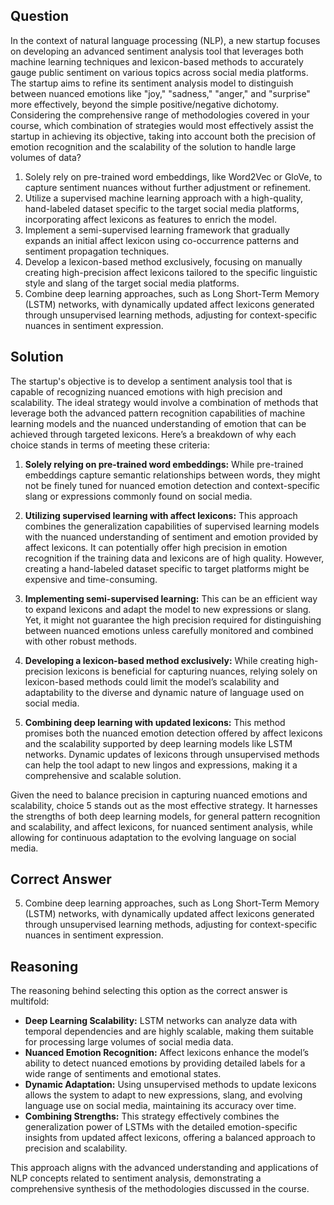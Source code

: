 ## Question
In the context of natural language processing (NLP), a new startup focuses on developing an advanced sentiment analysis tool that leverages both machine learning techniques and lexicon-based methods to accurately gauge public sentiment on various topics across social media platforms. The startup aims to refine its sentiment analysis model to distinguish between nuanced emotions like "joy," "sadness," "anger," and "surprise" more effectively, beyond the simple positive/negative dichotomy. Considering the comprehensive range of methodologies covered in your course, which combination of strategies would most effectively assist the startup in achieving its objective, taking into account both the precision of emotion recognition and the scalability of the solution to handle large volumes of data?

1. Solely rely on pre-trained word embeddings, like Word2Vec or GloVe, to capture sentiment nuances without further adjustment or refinement.
2. Utilize a supervised machine learning approach with a high-quality, hand-labeled dataset specific to the target social media platforms, incorporating affect lexicons as features to enrich the model.
3. Implement a semi-supervised learning framework that gradually expands an initial affect lexicon using co-occurrence patterns and sentiment propagation techniques.
4. Develop a lexicon-based method exclusively, focusing on manually creating high-precision affect lexicons tailored to the specific linguistic style and slang of the target social media platforms.
5. Combine deep learning approaches, such as Long Short-Term Memory (LSTM) networks, with dynamically updated affect lexicons generated through unsupervised learning methods, adjusting for context-specific nuances in sentiment expression.

## Solution
The startup's objective is to develop a sentiment analysis tool that is capable of recognizing nuanced emotions with high precision and scalability. The ideal strategy would involve a combination of methods that leverage both the advanced pattern recognition capabilities of machine learning models and the nuanced understanding of emotion that can be achieved through targeted lexicons. Here’s a breakdown of why each choice stands in terms of meeting these criteria:

1. **Solely relying on pre-trained word embeddings:** While pre-trained embeddings capture semantic relationships between words, they might not be finely tuned for nuanced emotion detection and context-specific slang or expressions commonly found on social media.

2. **Utilizing supervised learning with affect lexicons:** This approach combines the generalization capabilities of supervised learning models with the nuanced understanding of sentiment and emotion provided by affect lexicons. It can potentially offer high precision in emotion recognition if the training data and lexicons are of high quality. However, creating a hand-labeled dataset specific to target platforms might be expensive and time-consuming.

3. **Implementing semi-supervised learning:** This can be an efficient way to expand lexicons and adapt the model to new expressions or slang. Yet, it might not guarantee the high precision required for distinguishing between nuanced emotions unless carefully monitored and combined with other robust methods.

4. **Developing a lexicon-based method exclusively:** While creating high-precision lexicons is beneficial for capturing nuances, relying solely on lexicon-based methods could limit the model’s scalability and adaptability to the diverse and dynamic nature of language used on social media.

5. **Combining deep learning with updated lexicons:** This method promises both the nuanced emotion detection offered by affect lexicons and the scalability supported by deep learning models like LSTM networks. Dynamic updates of lexicons through unsupervised methods can help the tool adapt to new lingos and expressions, making it a comprehensive and scalable solution.

Given the need to balance precision in capturing nuanced emotions and scalability, choice 5 stands out as the most effective strategy. It harnesses the strengths of both deep learning models, for general pattern recognition and scalability, and affect lexicons, for nuanced sentiment analysis, while allowing for continuous adaptation to the evolving language on social media.

## Correct Answer
5. Combine deep learning approaches, such as Long Short-Term Memory (LSTM) networks, with dynamically updated affect lexicons generated through unsupervised learning methods, adjusting for context-specific nuances in sentiment expression.

## Reasoning
The reasoning behind selecting this option as the correct answer is multifold:
- **Deep Learning Scalability:** LSTM networks can analyze data with temporal dependencies and are highly scalable, making them suitable for processing large volumes of social media data.
- **Nuanced Emotion Recognition:** Affect lexicons enhance the model’s ability to detect nuanced emotions by providing detailed labels for a wide range of sentiments and emotional states.
- **Dynamic Adaptation:** Using unsupervised methods to update lexicons allows the system to adapt to new expressions, slang, and evolving language use on social media, maintaining its accuracy over time.
- **Combining Strengths:** This strategy effectively combines the generalization power of LSTMs with the detailed emotion-specific insights from updated affect lexicons, offering a balanced approach to precision and scalability.

This approach aligns with the advanced understanding and applications of NLP concepts related to sentiment analysis, demonstrating a comprehensive synthesis of the methodologies discussed in the course.